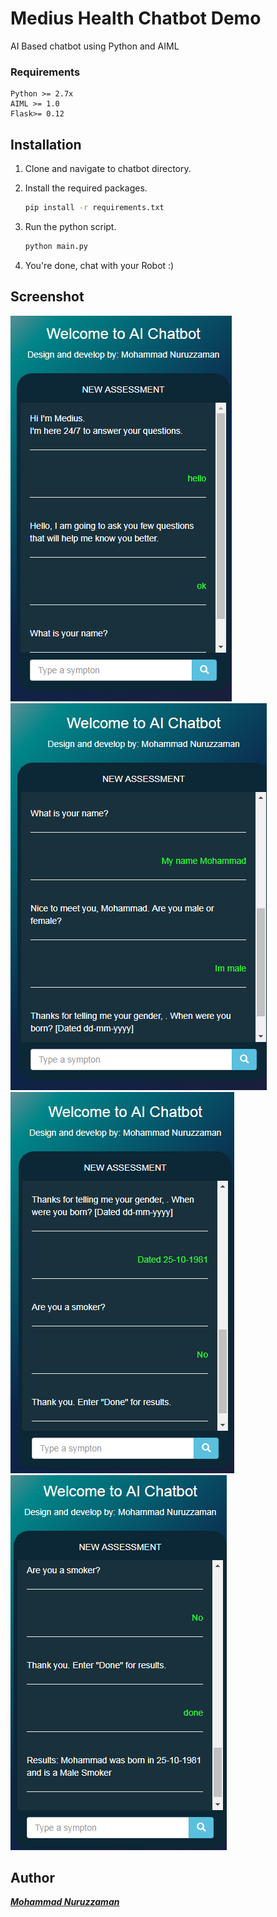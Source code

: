 # Medius Health Chatbot Demo 
AI Based chatbot using Python and AIML

### Requirements
    Python >= 2.7x
    AIML >= 1.0
	Flask>= 0.12

## Installation

1. Clone and navigate to chatbot directory.

2. Install the required packages.
    ```bash
    pip install -r requirements.txt
    ```
3. Run the python script.
    ```bash
    python main.py
    ```
5. You're done, chat with your Robot :)

## Screenshot 
   ![alt tag](https://github.com/nuruzzaman/AIML_Chatbot/blob/master/screenshot/chatbot_screen_1.PNG) 
   ![alt tag](https://github.com/nuruzzaman/AIML_Chatbot/blob/master/screenshot/chatbot_screen_2.PNG) 
   ![alt tag](https://github.com/nuruzzaman/AIML_Chatbot/blob/master/screenshot/chatbot_screen_3.PNG) 
   ![alt tag](https://github.com/nuruzzaman/AIML_Chatbot/blob/master/screenshot/chatbot_screen_4.PNG) 

## Author

***[Mohammad Nuruzzaman](https://github.com/nuruzzaman/AIML_Chatbot/)***